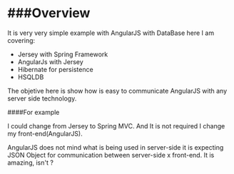 ###Overview
===========

It is very very simple example with AngularJS with DataBase here I am covering:
- Jersey with Spring Framework 
- AngularJs with Jersey 
- Hibernate for persistence 
-  HSQLDB

The objetive here is show how is easy to communicate AngularJS with any server side technology.

####For example

I could change from Jersey to Spring MVC. And It is not required I change my front-end(AngularJS). 

AngularJS does not mind what is being used in server-side it is expecting JSON Object for communication between  server-side x front-end. It is amazing, isn't ?

